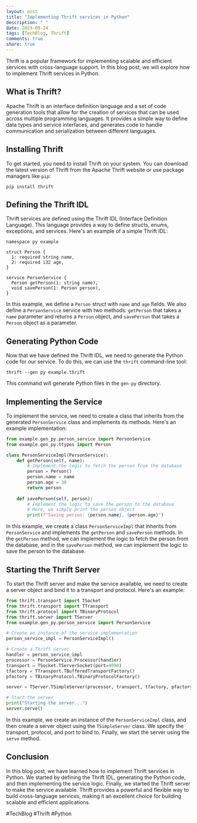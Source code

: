 ```yaml
---
layout: post
title: "Implementing Thrift services in Python"
description: " "
date: 2023-09-24
tags: [TechBlog, Thrift]
comments: true
share: true
---
```


Thrift is a popular framework for implementing scalable and efficient services with cross-language support. In this blog post, we will explore how to implement Thrift services in Python.

## What is Thrift?

Apache Thrift is an interface definition language and a set of code generation tools that allow for the creation of services that can be used across multiple programming languages. It provides a simple way to define data types and service interfaces, and generates code to handle communication and serialization between different languages.

## Installing Thrift

To get started, you need to install Thrift on your system. You can download the latest version of Thrift from the Apache Thrift website or use package managers like `pip`:

```shell
pip install thrift
```

## Defining the Thrift IDL

Thrift services are defined using the Thrift IDL (Interface Definition Language). This language provides a way to define structs, enums, exceptions, and services. Here's an example of a simple Thrift IDL:

```thrift
namespace py example

struct Person {
  1: required string name,
  2: required i32 age,
}

service PersonService {
  Person getPerson(1: string name),
  void savePerson(1: Person person),
}
```

In this example, we define a `Person` struct with `name` and `age` fields. We also define a `PersonService` service with two methods: `getPerson` that takes a `name` parameter and returns a `Person` object, and `savePerson` that takes a `Person` object as a parameter.

## Generating Python Code

Now that we have defined the Thrift IDL, we need to generate the Python code for our service. To do this, we can use the `thrift` command-line tool:

```shell
thrift --gen py example.thrift
```

This command will generate Python files in the `gen-py` directory.

## Implementing the Service

To implement the service, we need to create a class that inherits from the generated `PersonService` class and implements its methods. Here's an example implementation:

```python
from example.gen_py.person_service import PersonService
from example.gen_py.ttypes import Person

class PersonServiceImpl(PersonService):
    def getPerson(self, name):
        # Implement the logic to fetch the person from the database
        person = Person()
        person.name = name
        person.age = 30
        return person
    
    def savePerson(self, person):
        # Implement the logic to save the person to the database
        # Here, we simply print the person object
        print(f"Saving person: {person.name}, {person.age}")
```

In this example, we create a class `PersonServiceImpl` that inherits from `PersonService` and implements the `getPerson` and `savePerson` methods. In the `getPerson` method, we can implement the logic to fetch the person from the database, and in the `savePerson` method, we can implement the logic to save the person to the database.

## Starting the Thrift Server

To start the Thrift server and make the service available, we need to create a server object and bind it to a transport and protocol. Here's an example:

```python
from thrift.transport import TSocket
from thrift.transport import TTransport
from thrift.protocol import TBinaryProtocol
from thrift.server import TServer
from example.gen_py.person_service import PersonService

# Create an instance of the service implementation
person_service_impl = PersonServiceImpl()

# Create a Thrift server
handler = person_service_impl
processor = PersonService.Processor(handler)
transport = TSocket.TServerSocket(port=9090)
tfactory = TTransport.TBufferedTransportFactory()
pfactory = TBinaryProtocol.TBinaryProtocolFactory()

server = TServer.TSimpleServer(processor, transport, tfactory, pfactory)

# Start the server
print("Starting the server...")
server.serve()
```

In this example, we create an instance of the `PersonServiceImpl` class, and then create a server object using the `TSimpleServer` class. We specify the transport, protocol, and port to bind to. Finally, we start the server using the `serve` method.

## Conclusion

In this blog post, we have learned how to implement Thrift services in Python. We started by defining the Thrift IDL, generating the Python code, and then implementing the service logic. Finally, we started the Thrift server to make the service available. Thrift provides a powerful and flexible way to build cross-language services, making it an excellent choice for building scalable and efficient applications.

#TechBlog #Thrift #Python
